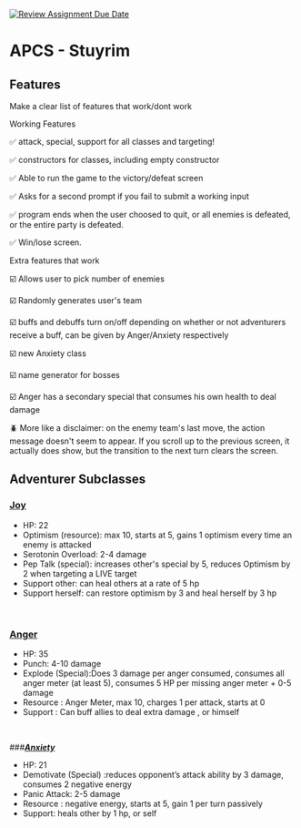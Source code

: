 [![Review Assignment Due Date](https://classroom.github.com/assets/deadline-readme-button-22041afd0340ce965d47ae6ef1cefeee28c7c493a6346c4f15d667ab976d596c.svg)](https://classroom.github.com/a/KprAwj1n)
# APCS - Stuyrim

## Features

Make a clear list of features that work/dont work

Working Features

:white_check_mark: attack, special, support for all classes and targeting!

:white_check_mark: constructors for classes, including empty constructor 

:white_check_mark: Able to run the game to the victory/defeat screen

:white_check_mark: Asks for a second prompt if you fail to submit a working input

:white_check_mark: program ends when the user choosed to quit, or all enemies is defeated, or the entire party is defeated. 

:white_check_mark: Win/lose screen.


Extra features that work

:ballot_box_with_check: Allows user to pick number of enemies

:ballot_box_with_check: Randomly generates user's team 

:ballot_box_with_check: buffs and debuffs turn on/off depending on whether or not adventurers receive a buff, can be given by Anger/Anxiety respectively

:ballot_box_with_check: new Anxiety class

:ballot_box_with_check: name generator for bosses

:ballot_box_with_check: Anger has a secondary special that consumes his own health to deal damage

:beetle: More like a disclaimer: on the enemy team's last move, the action message doesn't seem to appear. If you scroll up to the previous screen, it actually does show, but the transition to the next turn clears the screen.

## Adventurer Subclasses

### <ins>Joy</ins>                                                                       <br/>
- HP: 22 <br/>
- Optimism (resource): max 10, starts at 5, gains 1 optimism every time an enemy is attacked <br/>
- Serotonin Overload: 2-4 damage <br/>
- Pep Talk (special): increases other's special by 5, reduces Optimism by 2 when targeting a LIVE target <br/>
- Support other: can heal others at a rate of 5 hp <br/>
- Support herself: can restore optimism by 3 and heal herself by 3 hp<br/>
<br/>

### <ins>Anger</ins>                                                                                                               <br/>
- HP: 35 <br/>
- Punch:  4-10 damage <br/>
- Explode (Special):Does 3 damage per anger consumed, consumes all anger meter (at least 5), consumes 5 HP per missing anger meter + 0-5 damage <br/>
- Resource : Anger Meter, max 10, charges 1 per attack, starts at 0 <br/>
- Support : Can buff allies to deal extra damage , or himself<br/>
<br/>

###<ins>***Anxiety***                                                                                                              <br/>
- HP: 21 <br/>
- Demotivate (Special) :reduces opponent’s attack ability by 3 damage, consumes 2 negative energy <br/>
- Panic Attack: 2-5 damage <br/>
- Resource : negative energy, starts at 5,  gain 1 per turn passively <br/>
- Support: heals other by 1 hp, or self<br/>
<br/>
